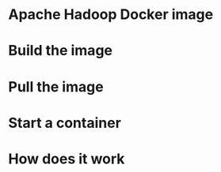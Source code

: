 # Apache Hadoop Docker image

# Build the image

# Pull the image

# Start a container

# How does it work

